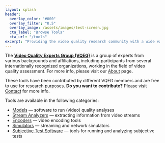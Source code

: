 ```yaml
---
layout: splash
header:
  overlay_color: "#000"
  overlay_filter: "0.5"
  overlay_image: /assets/images/test-screen.jpg
  cta_label: "Browse Tools"
  cta_url: "/tools"
excerpt: "Providing the video quality research community with a wide variety of **software tools and guidance** in order to facilitate research."
---
```


The [**Video Quality Experts Group (VQEG)**](https://www.its.bldrdoc.gov/vqeg/vqeg-home.aspx) is a group of experts from various backgrounds and affiliations, including participants from several internationally recognized organizations, working in the field of video quality assessment. For more info, please visit our [About](about) page.

These tools have been contributed by different VQEG members and are free to use for research purposes. **Do you want to contribute?** Please visit [Contact](contact) for more info.

Tools are available in the following categories:

- [Models](tools/#models) — software to run (video) quality analyses
- [Stream Analyzers](tools/#stream-analyzers) — extracting information from video streams
- [Encoders](tools/#encoders) — video encoding tools
- [Simulators](tools/#simulators) — streaming and network simulators
- [Subjective Test Software](tools/#subjective-test-software) — tools for running and analyzing subjective tests